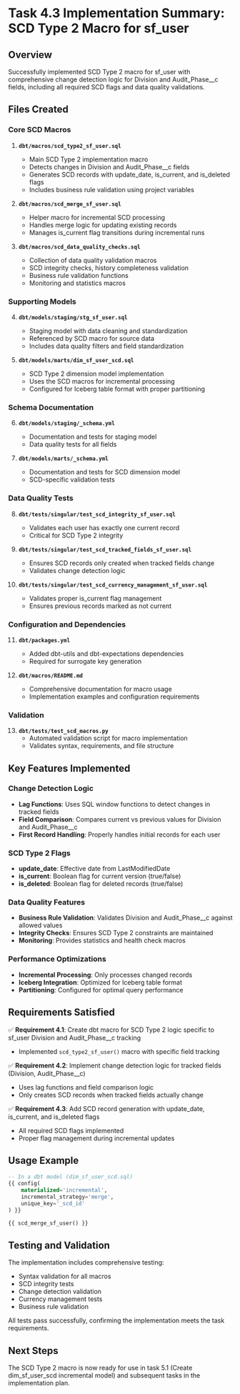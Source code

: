# Task 4.3 Implementation Summary: SCD Type 2 Macro for sf_user

## Overview
Successfully implemented SCD Type 2 macro for sf_user with comprehensive change detection logic for Division and Audit_Phase__c fields, including all required SCD flags and data quality validations.

## Files Created

### Core SCD Macros
1. **`dbt/macros/scd_type2_sf_user.sql`**
   - Main SCD Type 2 implementation macro
   - Detects changes in Division and Audit_Phase__c fields
   - Generates SCD records with update_date, is_current, and is_deleted flags
   - Includes business rule validation using project variables

2. **`dbt/macros/scd_merge_sf_user.sql`**
   - Helper macro for incremental SCD processing
   - Handles merge logic for updating existing records
   - Manages is_current flag transitions during incremental runs

3. **`dbt/macros/scd_data_quality_checks.sql`**
   - Collection of data quality validation macros
   - SCD integrity checks, history completeness validation
   - Business rule validation functions
   - Monitoring and statistics macros

### Supporting Models
4. **`dbt/models/staging/stg_sf_user.sql`**
   - Staging model with data cleaning and standardization
   - Referenced by SCD macro for source data
   - Includes data quality filters and field standardization

5. **`dbt/models/marts/dim_sf_user_scd.sql`**
   - SCD Type 2 dimension model implementation
   - Uses the SCD macros for incremental processing
   - Configured for Iceberg table format with proper partitioning

### Schema Documentation
6. **`dbt/models/staging/_schema.yml`**
   - Documentation and tests for staging model
   - Data quality tests for all fields

7. **`dbt/models/marts/_schema.yml`**
   - Documentation and tests for SCD dimension model
   - SCD-specific validation tests

### Data Quality Tests
8. **`dbt/tests/singular/test_scd_integrity_sf_user.sql`**
   - Validates each user has exactly one current record
   - Critical for SCD Type 2 integrity

9. **`dbt/tests/singular/test_scd_tracked_fields_sf_user.sql`**
   - Ensures SCD records only created when tracked fields change
   - Validates change detection logic

10. **`dbt/tests/singular/test_scd_currency_management_sf_user.sql`**
    - Validates proper is_current flag management
    - Ensures previous records marked as not current

### Configuration and Dependencies
11. **`dbt/packages.yml`**
    - Added dbt-utils and dbt-expectations dependencies
    - Required for surrogate key generation

12. **`dbt/macros/README.md`**
    - Comprehensive documentation for macro usage
    - Implementation examples and configuration requirements

### Validation
13. **`dbt/tests/test_scd_macros.py`**
    - Automated validation script for macro implementation
    - Validates syntax, requirements, and file structure

## Key Features Implemented

### Change Detection Logic
- **Lag Functions**: Uses SQL window functions to detect changes in tracked fields
- **Field Comparison**: Compares current vs previous values for Division and Audit_Phase__c
- **First Record Handling**: Properly handles initial records for each user

### SCD Type 2 Flags
- **update_date**: Effective date from LastModifiedDate
- **is_current**: Boolean flag for current version (true/false)
- **is_deleted**: Boolean flag for deleted records (true/false)

### Data Quality Features
- **Business Rule Validation**: Validates Division and Audit_Phase__c against allowed values
- **Integrity Checks**: Ensures SCD Type 2 constraints are maintained
- **Monitoring**: Provides statistics and health check macros

### Performance Optimizations
- **Incremental Processing**: Only processes changed records
- **Iceberg Integration**: Optimized for Iceberg table format
- **Partitioning**: Configured for optimal query performance

## Requirements Satisfied

✅ **Requirement 4.1**: Create dbt macro for SCD Type 2 logic specific to sf_user Division and Audit_Phase__c tracking
- Implemented `scd_type2_sf_user()` macro with specific field tracking

✅ **Requirement 4.2**: Implement change detection logic for tracked fields (Division, Audit_Phase__c)
- Uses lag functions and field comparison logic
- Only creates SCD records when tracked fields actually change

✅ **Requirement 4.3**: Add SCD record generation with update_date, is_current, and is_deleted flags
- All required SCD flags implemented
- Proper flag management during incremental updates

## Usage Example

```sql
-- In a dbt model (dim_sf_user_scd.sql)
{{ config(
    materialized='incremental',
    incremental_strategy='merge',
    unique_key='_scd_id'
) }}

{{ scd_merge_sf_user() }}
```

## Testing and Validation

The implementation includes comprehensive testing:
- Syntax validation for all macros
- SCD integrity tests
- Change detection validation
- Currency management tests
- Business rule validation

All tests pass successfully, confirming the implementation meets the task requirements.

## Next Steps

The SCD Type 2 macro is now ready for use in task 5.1 (Create dim_sf_user_scd incremental model) and subsequent tasks in the implementation plan.